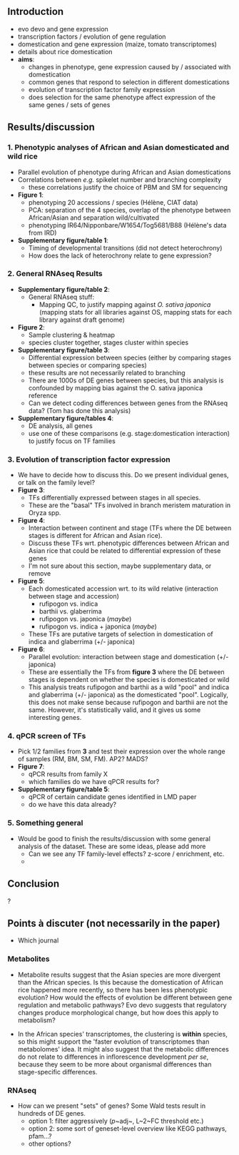 
## Introduction

* evo devo and gene expression
* transcription factors / evolution of gene regulation
* domestication and gene expression (maize, tomato transcriptomes)
* details about rice domestication
* **aims**:
    - changes in phenotype, gene expression caused by / associated with domestication
    - common genes that respond to selection in different domestications
    - evolution of transcription factor family expression
    - does selection for the same phenotype affect expression of the same genes / sets of genes

## Results/discussion

### 1. Phenotypic analyses of African and Asian domesticated and wild rice

* Parallel evolution of phenotype during African and Asian domestications
* Correlations between *e.g.* spikelet number and branching complexity
    - these correlations justify the choice of PBM and SM for sequencing
* **Figure 1**:
    - phenotyping 20 accessions / species (Hélène, CIAT data)
    - PCA: separation of the 4 species, overlap of the phenotype between African/Asian and separation wild/cultivated
    - phenotyping IR64/Nipponbare/W1654/Tog5681/B88 (Hélène's data from IRD)
* **Supplementary figure/table 1**:
    - Timing of developmental transitions (did not detect heterochrony)
    - How does the lack of heterochrony relate to gene expression?

### 2. General RNAseq Results

* **Supplementary figure/table 2**:
    - General RNAseq stuff:
        + Mapping QC, to justify mapping against *O. sativa japonica* (mapping stats for all libraries against OS, mapping stats for each library against draft genome)
* **Figure 2**:
    - Sample clustering & heatmap
    - species cluster together, stages cluster within species
* **Supplementary figure/table 3**:
    - Differential expression between species (either by comparing stages between species or comparing species)
    - these results are not necessarily related to branching
    - There are 1000s of DE genes between species, but this analysis is confounded by mapping bias against the O. sativa japonica reference
    - Can we detect coding differences between genes from the RNAseq data? (Tom has done this analysis)
* **Supplementary figure/tables 4**:
    - DE analysis, all genes
    - use one of these comparisons (e.g. stage:domestication interaction) to justify focus on TF families

### 3. Evolution of transcription factor expression

* We have to decide how to discuss this. Do we present individual genes, or talk on the family level? 
* **Figure 3**:
    - TFs differentially expressed between stages in all species.
    - These are the "basal" TFs involved in branch meristem maturation in Oryza spp.
* **Figure 4**:
    - Interaction between continent and stage (TFs where the DE between stages is different for African and Asian rice).
    - Discuss these TFs wrt. phenotypic differences between African and Asian rice that could be related to differential expression of these genes
    - I'm not sure about this section, maybe supplementary data, or remove
* **Figure 5**:
    - Each domesticated accession wrt. to its wild relative (interaction between stage and accession)
        + rufipogon vs. indica
        + barthii vs. glaberrima
        + rufipogon vs. japonica (*maybe*)
        + rufipogon vs. indica + japonica (*maybe*)
    - These TFs are putative targets of selection in domestication of indica and glaberrima (+/- japonica)
* **Figure 6**:
    - Parallel evolution: interaction between stage and domestication (+/- japonica)
    - These are essentially the TFs from **figure 3** where the DE between stages is dependent on whether the species is domesticated or wild
    - This analysis treats rufipogon and barthii as a wild "pool" and indica and glaberrima (+/- japonica) as the domesticated "pool". Logically, this does not make sense because rufipogon and barthii are not the same. However, it's statistically valid, and it gives us some interesting genes.

### 4. qPCR screen of TFs

* Pick 1/2 families from **3** and test their expression over the whole range of samples (RM, BM, SM, FM). AP2? MADS?
* **Figure 7**:
    - qPCR results from family X
    - which families do we have qPCR results for?
* **Supplementary figure/table 5**:
    - qPCR of certain candidate genes identified in LMD paper
    - do we have this data already?

### 5. Something general

* Would be good to finish the results/discussion with some general analysis of the dataset. These are some ideas, please add more
    - Can we see any TF family-level effects? z-score / enrichment, etc.
    - 


##  Conclusion

?

## Points à discuter (not necessarily in the paper)

* Which journal

### Metabolites

* Metabolite results suggest that the Asian species are more divergent than the African species. Is this because the domestication of African rice happened more recently, so there has been less phenotypic evolution? How would the effects of evolution be different between gene regulation and metabolic pathways? Evo devo suggests that regulatory changes produce morphological change, but how does this apply to metabolism?

* In the African species' transcriptomes, the clustering is **within** species, so this might support the 'faster evolution of transcriptomes than metabolomes' idea. It might also suggest that the metabolic differences do not relate to differences in inflorescence development *per se*, because they seem to be more about organismal differences than stage-specific differences. 

### RNAseq

* How can we present "sets" of genes? Some Wald tests result in hundreds of DE genes.
    - option 1: filter aggressively (*p*~adj~, L~2~FC threshold etc.)
    - option 2: some sort of geneset-level overview like KEGG pathways, pfam...?
    - other options?
